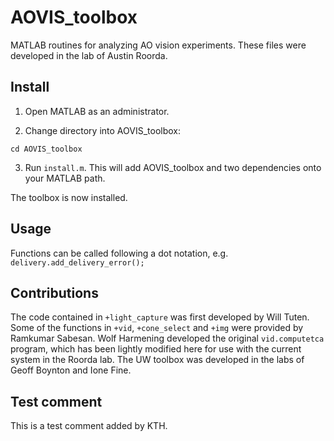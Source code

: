 # AOVIS_toolbox
MATLAB routines for analyzing AO vision experiments. These files were developed in the lab of Austin Roorda.

## Install

1. Open MATLAB as an administrator.

2. Change directory into AOVIS_toolbox:

```
cd AOVIS_toolbox
```

3. Run `install.m`. This will add AOVIS_toolbox and two dependencies onto your MATLAB path. 

The toolbox is now installed.

## Usage

Functions can be called following a dot notation, e.g. `delivery.add_delivery_error();`

## Contributions

The code contained in `+light_capture` was first developed by Will Tuten. Some of the functions in `+vid`, `+cone_select` and `+img` were provided by Ramkumar Sabesan. Wolf Harmening developed the original `vid.computetca` program, which has been lightly modified here for use with the current system in the Roorda lab. The UW toolbox was developed in the labs of Geoff Boynton and Ione Fine.

## Test comment

This is a test comment added by KTH.
